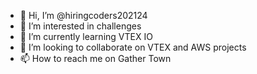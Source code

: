 - 👋 Hi, I’m @hiringcoders202124
- 👀 I’m interested in challenges
- 🌱 I’m currently learning VTEX IO
- 💞️ I’m looking to collaborate on VTEX and AWS projects
- 📫 How to reach me on Gather Town

<!---
hiringcoders202124/hiringcoders202124 is a ✨ special ✨ repository because its `README.md` (this file) appears on your GitHub profile.
You can click the Preview link to take a look at your changes.
--->
